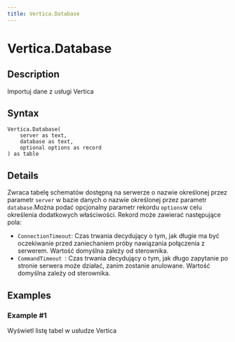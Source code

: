 ```yaml
---
title: Vertica.Database
---
```


# Vertica.Database


## Description

Importuj dane z usługi Vertica


## Syntax

```powerquery
Vertica.Database(
    server as text,
    database as text,
    optional options as record
) as table
```


## Details

Zwraca tabelę schematów dostępną na serwerze o nazwie określonej przez parametr <code>server</code> w bazie danych o nazwie określonej przez parametr <code>database</code>.Można podać opcjonalny parametr rekordu <code>options</code>w celu określenia dodatkowych właściwości. Rekord może zawierać następujące pola:<ul>    <li><code>ConnectionTimeout</code>: Czas trwania decydujący o tym, jak długie ma być oczekiwanie przed zaniechaniem próby nawiązania połączenia z serwerem. Wartość domyślna zależy od sterownika.</li>    <li><code>CommandTimeout </code>: Czas trwania decydujący o tym, jak długo zapytanie po stronie serwera może działać, zanim zostanie anulowane. Wartość domyślna zależy od sterownika.</li></ul>


## Examples

### Example #1 
Wyświetl listę tabel w usłudze Vertica
```powerquery

```



